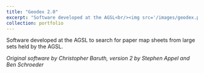 ```yaml
---
title: "Geodex 2.0"
excerpt: "Software developed at the AGSL<br/><img src='/images/geodex.png'>"
collection: portfolio
---
```


Software developed at the AGSL to search for paper map sheets from large sets held by the AGSL.

*Original software by Christopher Baruth, version 2 by Stephen Appel and Ben Schroeder*
